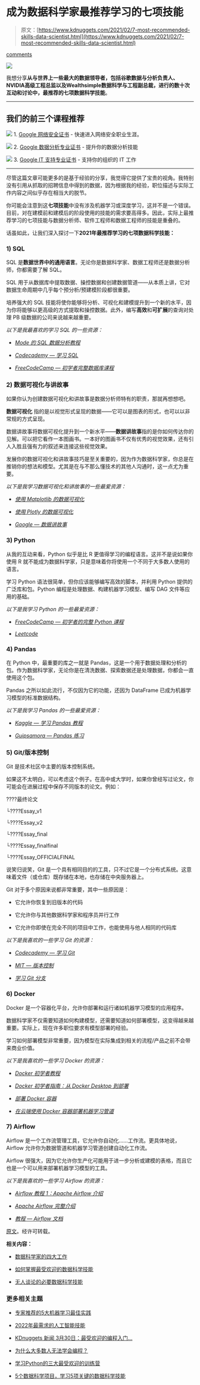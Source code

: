 # 成为数据科学家最推荐学习的七项技能

> 原文：[https://www.kdnuggets.com/2021/02/7-most-recommended-skills-data-scientist.html](https://www.kdnuggets.com/2021/02/7-most-recommended-skills-data-scientist.html)

[comments](#comments)

![](../Images/8b878beaa6080cb3fb87408ac1b8c278.png)

我想分享**从与世界上一些最大的数据领导者，包括谷歌数据与分析负责人、NVIDIA高级工程总监以及Wealthsimple数据科学与工程副总裁，进行的数十次互动和讨论中，最推荐的七项数据科学技能**。

* * *

## 我们的前三个课程推荐

![](../Images/0244c01ba9267c002ef39d4907e0b8fb.png) 1\. [Google 网络安全证书](https://www.kdnuggets.com/google-cybersecurity) - 快速进入网络安全职业生涯。

![](../Images/e225c49c3c91745821c8c0368bf04711.png) 2\. [Google 数据分析专业证书](https://www.kdnuggets.com/google-data-analytics) - 提升你的数据分析技能

![](../Images/0244c01ba9267c002ef39d4907e0b8fb.png) 3\. [Google IT 支持专业证书](https://www.kdnuggets.com/google-itsupport) - 支持你的组织的 IT 工作

* * *

尽管这篇文章可能更多的是基于经验的分享，我觉得它提供了宝贵的视角。我特别没有引用从抓取的招聘信息中得到的数据，因为根据我的经验，职位描述与实际工作内容之间似乎存在相当大的脱节。

你可能会注意到这**七项技能**中没有涉及机器学习或深度学习，这并不是一个错误。目前，对在建模前和建模后的阶段使用的技能的需求要高得多。因此，实际上最推荐学习的七项技能与数据分析师、软件工程师和数据工程师的技能是重叠的。

话虽如此，让我们深入探讨一下**2021年最推荐学习的七项数据科学技能：**

### 1) SQL

SQL 是**数据世界中的通用语言**。无论你是数据科学家、数据工程师还是数据分析师，你都需要了解 SQL。

SQL 用于从数据库中提取数据、操控数据和创建数据管道——从本质上讲，它对数据生命周期中几乎每个预分析/预建模阶段都很重要。

培养强大的 SQL 技能将使你能够将分析、可视化和建模提升到一个新的水平，因为你将能够以更高级的方式提取和操控数据。此外，编写**高效**和**可扩展**的查询对处理 PB 级数据的公司来说越来越重要。

*以下是我最喜欢的学习 SQL 的一些资源：*

+   [*Mode 的 SQL 数据分析教程*](https://mode.com/sql-tutorial/introduction-to-sql/)

+   [*Codecademy — 学习 SQL*](https://www.codecademy.com/learn/learn-sql)

+   [*FreeCodeCamp — 初学者完整数据库课程*](https://www.youtube.com/watch?v=HXV3zeQKqGY)

### 2) 数据可视化与讲故事

如果你认为创建数据可视化和讲故事是数据分析师特有的职责，那就再想想吧。

**数据可视化** 指的是以视觉形式呈现的数据——它可以是图表的形式，也可以以非常规的方式呈现。

数据讲故事将数据可视化提升到一个新水平——**数据讲故事**指的是你如何传达你的见解。可以把它看作一本图画书。一本好的图画书不仅有优秀的视觉效果，还有引人入胜且强有力的叙述来连接这些视觉效果。

发展你的数据可视化和讲故事技巧是至关重要的，因为作为数据科学家，你总是在推销你的想法和模型。尤其是在与不那么懂技术的其他人沟通时，这一点尤为重要。

*以下是我学习数据可视化和讲故事的一些最爱资源：*

+   [*使用 Matplotlib 的数据可视化*](https://towardsdatascience.com/data-visualization-using-matplotlib-16f1aae5ce70)

+   [*使用 Plotly 的数据可视化*](https://towardsdatascience.com/the-next-level-of-data-visualization-in-python-dd6e99039d5e)

+   [*Google — 数据讲故事*](https://www.youtube.com/watch?v=8EMW7io4rSI)

### 3) Python

从我的互动来看，Python 似乎是比 R 更值得学习的编程语言。这并不是说如果你使用 R 就不能成为数据科学家，只是意味着你将使用一个不同于大多数人使用的语言。

学习 Python 语法很简单，但你应该能够编写高效的脚本，并利用 Python 提供的广泛库和包。Python 编程是处理数据、构建机器学习模型、编写 DAG 文件等应用的基础。

*以下是我学习 Python 的一些最爱资源：*

+   [*FreeCodeCamp — 初学者的完整 Python 课程*](https://www.youtube.com/watch?v=rfscVS0vtbw&feature=youtu.be)

+   [*Leetcode*](https://leetcode.com/explore/)

### 4) Pandas

在 Python 中，最重要的库之一就是 Pandas，这是一个用于数据处理和分析的包。作为数据科学家，无论你是在清洗数据、探索数据还是处理数据，你都会一直使用这个包。

Pandas 之所以如此流行，不仅因为它的功能，还因为 DataFrame 已成为机器学习模型的标准数据结构。

*以下是我学习 Pandas 的一些最爱资源：*

+   [*Kaggle — 学习 Pandas 教程*](https://www.kaggle.com/learn/pandas)

+   [*Guipsamora — Pandas 练习*](https://github.com/guipsamora/pandas_exercises)

### 5) Git/版本控制

Git 是技术社区中主要的版本控制系统。

如果这不太明白，可以考虑这个例子。在高中或大学时，如果你曾经写过论文，你可能会在进展过程中保存不同版本的论文。例如：

????最终论文

└????Essay_v1

└????Essay_v2

└????Essay_final

└????Essay_finalfinal

└????Essay_OFFICIALFINAL

说笑归说笑，Git 是一个具有相同目的的工具，只不过它是一个分布式系统。这意味着文件（或仓库）既存储在本地，也存储在中央服务器上。

Git 对于多个原因来说都非常重要，其中一些原因是：

+   它允许你恢复到旧版本的代码

+   它允许你与其他数据科学家和程序员并行工作

+   它允许你即使在完全不同的项目中工作，也能使用与他人相同的代码库

*以下是我喜欢的一些学习 Git 的资源：*

+   [*Codecademy — 学习 Git*](https://www.codecademy.com/learn/learn-git)

+   [*MIT — 版本控制*](https://www.youtube.com/watch?v=2sjqTHE0zok)

+   [*学习 Git 分支*](https://learngitbranching.js.org/)

### 6) Docker

Docker 是一个容器化平台，允许你部署和运行诸如机器学习模型的应用程序。

数据科学家不仅需要知道如何构建模型，还需要知道如何部署模型，这变得越来越重要。实际上，现在许多职位要求有模型部署的经验。

学习如何部署模型非常重要，因为模型在实际集成到相关的流程/产品之前不会带来商业价值。

*以下是我喜欢的一些学习 Docker 的资源：*

+   [*Docker 初学者教程*](https://docker-curriculum.com/)

+   [*Docker 初学者指南：从 Docker Desktop 到部署*](https://www.youtube.com/watch?v=i7ABlHngi1Q&ab_channel=TravisMedia)

+   [*部署 Docker 容器*](https://aws.amazon.com/getting-started/hands-on/deploy-docker-containers/)

+   [*在云端使用 Docker 容器部署机器学习管道*](https://towardsdatascience.com/deploy-machine-learning-pipeline-on-cloud-using-docker-container-bec64458dc01)

### 7) Airflow

Airflow 是一个工作流管理工具，它允许你自动化……工作流。更具体地说，Airflow 允许你为数据管道和机器学习管道创建自动化工作流。

Airflow 很强大，因为它允许你生产化可能用于进一步分析或建模的表格，而且它也是一个可以用来部署机器学习模型的工具。

*以下是我喜欢的一些学习 Airflow 的资源：*

+   [*Airflow 教程 1：Apache Airflow 介绍*](https://www.youtube.com/watch?v=AHMm1wfGuHE)

+   [*Apache Airflow 完整介绍*](https://towardsdatascience.com/a-complete-introduction-to-apache-airflow-b7e238a33df)

+   [*教程 — Airflow 文档*](https://airflow.apache.org/docs/apache-airflow/stable/tutorial.html)

[原文](https://towardsdatascience.com/7-most-recommended-data-science-skills-to-learn-in-2021-ac26933f0e8a)。经许可转载。

**相关内容：**

+   [数据科学家的四大工作](https://www.kdnuggets.com/2021/01/four-jobs-data-scientist.html)

+   [如何掌握最受欢迎的数据科学技能](https://www.kdnuggets.com/2020/11/acquire-most-wanted-data-science-skills.html)

+   [无人谈论的必要数据科学技能](https://www.kdnuggets.com/2020/11/essential-data-science-skills-no-one-talks-about.html)

### 更多相关主题

+   [专家推荐的5大机器学习最佳实践](https://www.kdnuggets.com/2022/09/top-5-machine-learning-practices-recommended-experts.html)

+   [2022年最需求的人工智能技能](https://www.kdnuggets.com/2022/08/indemand-artificial-intelligence-skills-learn-2022.html)

+   [KDnuggets 新闻 3月30日：最受欢迎的编程入门…](https://www.kdnuggets.com/2022/n13.html)

+   [为什么大多数人无法学会编程？](https://www.kdnuggets.com/2022/03/people-fail-learn-programming.html)

+   [学习Python的三大最受欢迎的训练营](https://www.kdnuggets.com/3-most-popular-bootcamps-to-learn-python)

+   [5个数据科学项目，学习5项关键的数据科学技能](https://www.kdnuggets.com/2022/03/5-data-science-projects-learn-5-critical-data-science-skills.html)
